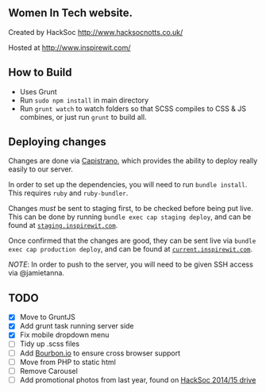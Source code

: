 
## Women In Tech website. ##

Created by HackSoc http://www.hacksocnotts.co.uk/

Hosted at http://www.inspirewit.com/


## How to Build

- Uses Grunt
- Run `sudo npm install` in main directory
- Run `grunt watch` to watch folders so that SCSS compiles to CSS & JS combines, or just run `grunt` to build all.


## Deploying changes

Changes are done via [Capistrano](http://capistranorb.com), which provides the ability to deploy really easily to our server.

In order to set up the dependencies, you will need to run `bundle install`. This requires `ruby` and `ruby-bundler`.

Changes *must* be sent to staging first, to be checked before being put live. This can be done by running `bundle exec cap staging deploy`, and can be found at [`staging.inspirewit.com`](staging.inspirewit.com).

Once confirmed that the changes are good, they can be sent live via `bundle exec cap production deploy`, and can be found at [`current.inspirewit.com`](current.inspirewit.com).

*NOTE*: In order to push to the server, you will need to be given SSH access via @jamietanna.

## TODO
- [x] Move to GruntJS
- [x] Add grunt task running server side
- [x] Fix mobile dropdown menu
- [ ] Tidy up .scss files
- [ ] Add [Bourbon.io](http://bourbon.io/) to ensure cross browser support
- [ ] Move from PHP to static html
- [ ] Remove Carousel
- [ ] Add promotional photos from last year, found on [HackSoc 2014/15 drive](https://drive.google.com/open?id=0B0BMWwh-HrjhOG9SbGJhRTY3X1k)

